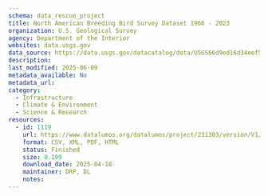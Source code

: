 ```yaml
---
schema: data_rescue_project 
title: North American Breeding Bird Survey Dataset 1966 - 2023
organization: U.S. Geological Survey
agency: Department of the Interior
websites: data.usgs.gov
data_source: https://data.usgs.gov/datacatalog/data/USGS66d9ed16d34eef5af66d534b
description: 
last_modified: 2025-06-09
metadata_available: No
metadata_url: 
category:
  - Infrastructure 
  - Climate & Environment 
  - Science & Research 
resources:
  - id: 1119
    url: https://www.datalumos.org/datalumos/project/231303/version/V1/view
    format: CSV, XML, PDF, HTML
    status: Finished
    size: 0.199
    download_date: 2025-04-18
    maintainer: DRP, DL
    notes: 
---
```

